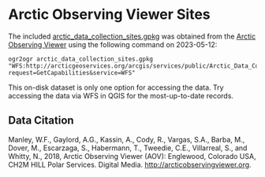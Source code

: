 # Arctic Observing Viewer Sites

The included
[arctic_data_collection_sites.gpkg](/content/example-data/arctic-observing-sites/arctic_data_collection_sites.gpkg)
was obtained from the [Arctic Observing
Viewer](https://arcticobservingviewer.org/web-services) using the following
command on 2023-05-12:

```
ogr2ogr arctic_data_collection_sites.gpkg "WFS:http://arcticgeoservices.org/arcgis/services/public/Arctic_Data_Collection_Sites/MapServer/WFSServer?request=GetCapabilities&service=WFS"
```

This on-disk dataset is only one option for accessing the data. Try accessing
the data via WFS in QGIS for the most-up-to-date records.

## Data Citation

Manley, W.F., Gaylord, A.G., Kassin, A., Cody, R., Vargas, S.A., Barba, M.,
Dover, M., Escarzaga, S., Habermann, T., Tweedie, C.E., Villarreal, S., and
Whitty, N., 2018, Arctic Observing Viewer (AOV): Englewood, Colorado USA, CH2M
HILL Polar Services. Digital Media. http://arcticobservingviewer.org.
